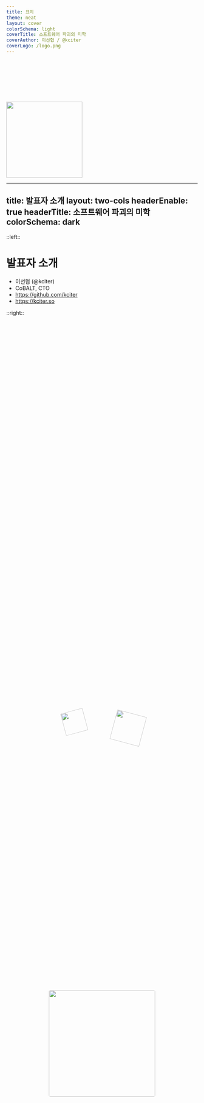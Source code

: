 ```yaml
---
title: 표지
theme: neat
layout: cover
colorSchema: light
coverTitle: 소프트웨어 파괴의 미학
coverAuthor: 이선협 / @kciter
coverLogo: /logo.png
---
```


<img src="/avatar2.png" width="200px" style="margin-top: 110px" />


---
title: 발표자 소개
layout: two-cols
headerEnable: true
headerTitle: 소프트웨어 파괴의 미학
colorSchema: dark
---

::left::

# 발표자 소개

- 이선협 (@kciter)
- CoBALT, CTO
- https://github.com/kciter
- https://kciter.so

::right::

<div style="display: flex; justify-content: center; align-items: center; height: 100%;">
  <img src="/avatar.png" style="border-radius: 4px; display: block; margin-top: -100px; width: 280px; height: 280px; box-reflect: below 0px linear-gradient(transparent, rgba(0,0,0,0.1))" />
</div>

---
src: ./pages/subpage1.md
---

---
src: ./pages/subpage2.md
---

---
src: ./pages/subpage3.md
---

---
src: ./pages/subpage4.md
---

---
layout: center
---

# 감사합니다
### 이선협 / @kciter

<img src="/logo.png" width="80px" style="position: absolute; left: 50%; top: 50%; transform: rotate(15deg) translate(10px, -75px);" />
<img src="/avatar2.png" width="60px" style="position: absolute; left: 50%; top: 50%; transform: rotate(-15deg) translate(-80px, -100px);" />

<!--
그럼 이번 발표는 여기서 마치도록 하겠습니다.
감사합니다.
-->
